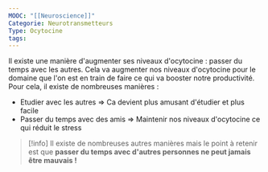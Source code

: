 ```yaml
---
MOOC: "[[Neuroscience]]"
Categorie: Neurotransmetteurs
Type: Ocytocine
tags:
---
```

Il existe une manière d'augmenter ses niveaux d'ocytocine : passer du temps avec les autres. Cela va augmenter nos niveaux d'ocytocine pour le domaine que l'on est en train de faire ce qui va booster notre productivité. Pour cela, il existe de nombreuses manières :
- Etudier avec les autres ⇒ Ca devient plus amusant d'étudier et plus facile
- Passer du temps avec des amis ⇒ Maintenir nos niveaux d'ocytocine  ce qui réduit le stress

>[!info]
>Il existe de nombreuses autres manières mais le point à retenir est que **passer du temps avec d'autres personnes ne peut jamais être mauvais !**
